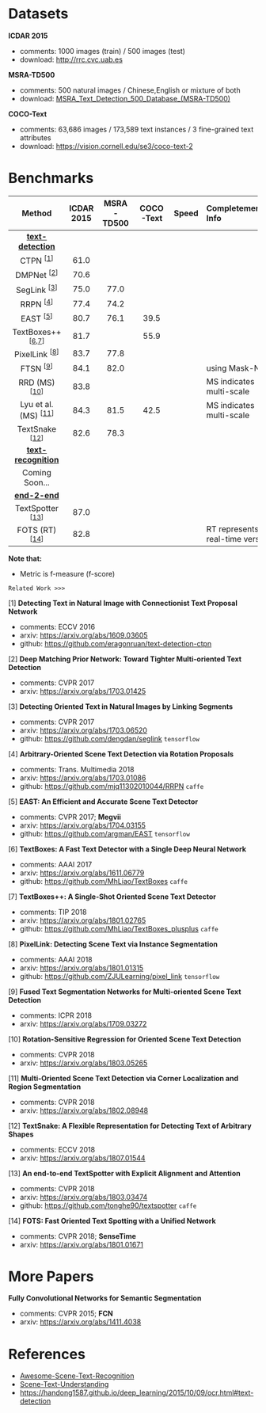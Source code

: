 <!-- category: benchmark -->
<!-- theme: Scene Text Recognition (STR) -->
<!-- date: 2018/08/09 -->

# Datasets

**ICDAR 2015**

- comments: 1000 images (train) / 500 images (test)
- download: http://rrc.cvc.uab.es

**MSRA-TD500**

- comments: 500 natural images / Chinese,English or mixture of both
- download: [MSRA_Text_Detection_500_Database_(MSRA-TD500)](http://www.iapr-tc11.org/mediawiki/index.php/MSRA_Text_Detection_500_Database_(MSRA-TD500))

**COCO-Text**

- comments: 63,686 images / 173,589 text instances / 3 fine-grained text attributes
- download: https://vision.cornell.edu/se3/coco-text-2


# Benchmarks

| Method                                  | ICDAR 2015 | MSRA-TD500 | COCO-Text | Speed    | Completementary Info                                |
| :-------------------:                   | :------:   | :------:   | :------:  | :------: |:----------------------                              |
| **<u>text-detection</u>**               |            |            |           |          |                                                     |
| CTPN <sup>[[1](#1)]</sup>               | 61.0       |            |           |          |                                                     |
| DMPNet <sup>[[2](#2)]</sup>             | 70.6       |            |           |          |                                                     |
| SegLink <sup>[[3](#3)]</sup>            | 75.0       | 77.0       |           |          |                                                     |
| RRPN <sup>[[4](#4)]</sup>               | 77.4       | 74.2       |           |          |                                                     |
| EAST <sup>[[5](#5)]</sup>               | 80.7       | 76.1       | 39.5      |          |                                                     |
| TextBoxes++ <sup>[[6](#6),[7](#7)]</sup>| 81.7       |            | 55.9      |          |                                                     |
| PixelLink <sup>[[8](#8)]</sup>          | 83.7       | 77.8       |           |          |                                                     |
| FTSN <sup>[[9](#9)]</sup>               | 84.1       | 82.0       |           |          | using Mask-NMS                                      |
| RRD (MS)<sup>[[10](#10)]</sup>          | 83.8       |            |           |          | MS indicates multi-scale                            |
| Lyu et al. (MS) <sup>[[11](#11)]</sup>  | 84.3       | 81.5       | 42.5      |          | MS indicates multi-scale                            |
| TextSnake <sup>[[12](#12)]</sup>        | 82.6       | 78.3       |           |          |                                                     |
| **<u>text-recognition</u>**             |            |            |           |          |                                                     |
| Coming Soon...                          |            |            |           |          |                                                     |
| **<u>end-2-end</u>**                    |            |            |           |          |                                                     |
| TextSpotter <sup>[[13](#13)]</sup>      | 87.0       |            |           |          |                                                     |
| FOTS (RT)<sup>[[14](#14)]</sup>         | 82.8       |            |           |          | RT represents real-time version                     |

**Note that:** 

- Metric is f-measure (f-score)

`Related Work >>>`

<span id="1">[1]</span> **Detecting Text in Natural Image with Connectionist Text Proposal Network**

- comments: ECCV 2016
- arxiv: https://arxiv.org/abs/1609.03605
- github: https://github.com/eragonruan/text-detection-ctpn

<span id="2">[2]</span> **Deep Matching Prior Network: Toward Tighter Multi-oriented Text Detection**

- comments: CVPR 2017
- arxiv: https://arxiv.org/abs/1703.01425

<span id="3">[3]</span> **Detecting Oriented Text in Natural Images by Linking Segments**

- comments: CVPR 2017
- arxiv: https://arxiv.org/abs/1703.06520
- github: https://github.com/dengdan/seglink `tensorflow`

<span id="4">[4]</span> **Arbitrary-Oriented Scene Text Detection via Rotation Proposals**

- comments: Trans. Multimedia 2018
- arxiv: https://arxiv.org/abs/1703.01086
- github: https://github.com/mjq11302010044/RRPN `caffe`

<span id="5">[5]</span> **EAST: An Efficient and Accurate Scene Text Detector**

- comments: CVPR 2017; **Megvii**
- arxiv: https://arxiv.org/abs/1704.03155
- github: https://github.com/argman/EAST `tensorflow`

<span id="6">[6]</span> **TextBoxes: A Fast Text Detector with a Single Deep Neural Network**

- comments: AAAI 2017
- arxiv: https://arxiv.org/abs/1611.06779
- github: https://github.com/MhLiao/TextBoxes `caffe`

<span id="7">[7]</span> **TextBoxes++: A Single-Shot Oriented Scene Text Detector**

- comments: TIP 2018
- arxiv: https://arxiv.org/abs/1801.02765
- github: https://github.com/MhLiao/TextBoxes_plusplus `caffe`

<span id="8">[8]</span> **PixelLink: Detecting Scene Text via Instance Segmentation**

- comments: AAAI 2018
- arxiv: https://arxiv.org/abs/1801.01315
- github: https://github.com/ZJULearning/pixel_link `tensorflow`

<span id="9">[9]</span> **Fused Text Segmentation Networks for Multi-oriented Scene Text Detection**

- comments: ICPR 2018
- arxiv: https://arxiv.org/abs/1709.03272

<span id="10">[10]</span> **Rotation-Sensitive Regression for Oriented Scene Text Detection**

- comments: CVPR 2018
- arxiv: https://arxiv.org/abs/1803.05265

<span id="11">[11]</span> **Multi-Oriented Scene Text Detection via Corner Localization and Region Segmentation**

- comments: CVPR 2018
- arxiv: https://arxiv.org/abs/1802.08948

<span id="12">[12]</span> **TextSnake: A Flexible Representation for Detecting Text of Arbitrary Shapes**

- comments: ECCV 2018
- arxiv: https://arxiv.org/abs/1807.01544

<span id="13">[13]</span> **An end-to-end TextSpotter with Explicit Alignment and Attention**

- comments: CVPR 2018
- arxiv: https://arxiv.org/abs/1803.03474
- github: https://github.com/tonghe90/textspotter `caffe`

<span id="14">[14]</span> **FOTS: Fast Oriented Text Spotting with a Unified Network**

- comments: CVPR 2018; **SenseTime**
- arxiv: https://arxiv.org/abs/1801.01671

# More Papers

**Fully Convolutional Networks for Semantic Segmentation**

- comments: CVPR 2015; **FCN**
- arxiv: https://arxiv.org/abs/1411.4038

# References

- [Awesome-Scene-Text-Recognition](https://github.com/chongyangtao/Awesome-Scene-Text-Recognition)
- [Scene-Text-Understanding](https://github.com/tangzhenyu/Scene-Text-Understanding)
- https://handong1587.github.io/deep_learning/2015/10/09/ocr.html#text-detection
